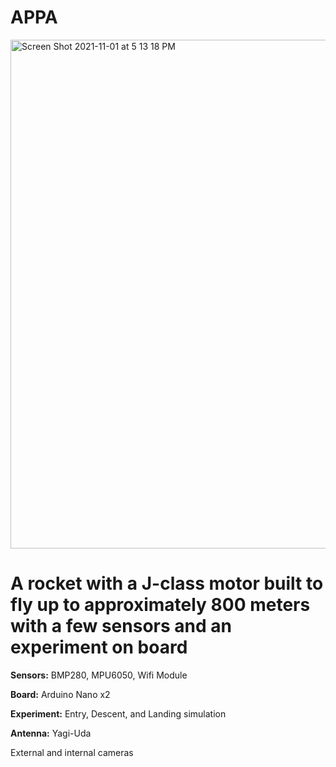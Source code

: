 # APPA
<img width="814" alt="Screen Shot 2021-11-01 at 5 13 18 PM" src="https://user-images.githubusercontent.com/66270571/139745261-aac98ada-21f2-43ed-bca1-72166e0ecbf2.png">

# A rocket with a J-class motor built to fly up to approximately 800 meters with a few sensors and an experiment on board

**Sensors:** BMP280, MPU6050, Wifi Module

**Board:** Arduino Nano x2 

**Experiment:** Entry, Descent, and Landing simulation 

**Antenna:**  Yagi-Uda

External and internal cameras
